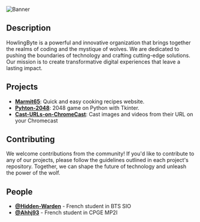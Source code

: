 ![Banner]([banner.png](https://raw.githubusercontent.com/HowlingByte/.github/main/profile/banner.png))

## Description
HowlingByte is a powerful and innovative organization that brings together the realms of coding and the mystique of wolves. We are dedicated to pushing the boundaries of technology and crafting cutting-edge solutions. Our mission is to create transformative digital experiences that leave a lasting impact.

## Projects
* [**Marmit65**](https://github.com/HowlingByte/Marmit65): Quick and easy cooking recipes website.
* [**Pyhton-2048**](https://github.com/HowlingByte/Python-2048): 2048 game on Python with Tkinter.
* [**Cast-URLs-on-ChromeCast**](https://github.com/HowlingByte/Cast-URLs-on-ChromeCast): Cast images and videos from their URL on your Chromecast



## Contributing
We welcome contributions from the community! If you'd like to contribute to any of our projects, please follow the guidelines outlined in each project's repository. Together, we can shape the future of technology and unleash the power of the wolf.

## People
* [**@Hidden-Warden**](https://github.com/Hidden-Warden) - French student in BTS SIO
* [**@Ahhj93**](https://github.com/Ahhj93) - French student in CPGE MP2I

<!--

**Here are some ideas to get you started:**

🙋‍♀️ A short introduction - what is your organization all about?
🌈 Contribution guidelines - how can the community get involved?
👩‍💻 Useful resources - where can the community find your docs? Is there anything else the community should know?
🍿 Fun facts - what does your team eat for breakfast?
🧙 Remember, you can do mighty things with the power of [Markdown](https://docs.github.com/github/writing-on-github/getting-started-with-writing-and-formatting-on-github/basic-writing-and-formatting-syntax)
-->
